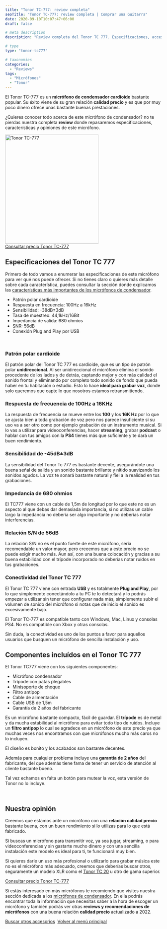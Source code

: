 ```yaml
---
title: "Tonor TC-777: review completa"
seoTitle: "Tonor TC-777: review completa | Comprar una Guitarra"
date: 2020-09-10T10:07:47+06:00
draft: false

# meta description
description: "Review completa del Tonor TC 777. Especificaciones, accesorios y todo lo que necesitas saber de este micrófono de condensador."

# type
type: "tonor-tc777"

# taxonomies
categories: 
  - "Reviews"
tags:
  - "Micrófonos"
  - "Tonor"
---
```


El Tonor TC-777 es un **micrófono de condensador cardioide** bastante popular. Su éxito viene de su gran relación **calidad precio** y es que por muy
poco dinero ofrece unas bastante buenas prestaciones.

¿Quieres conocer todo acerca de este micrófono de condensador? no te pierdas nuestra completa **review** donde repasaremos especificaciones, características y opiniones de este micrófono.

<div>
  <a href="https://amzn.to/3q43BNQ" rel="nofollow noopener noreferrer" target="_blank">
    <img src="../../images/microfonos-de-condensador/tonor-tc777.jpg" alt="Tonor TC-777" width="300" height="352">
  </a>  
</div>

<div>
  <a href="https://amzn.to/3q43BNQ" class="btn btn-outline-primary" rel="nofollow noopener noreferrer" target="_blank">Consultar precio Tonor TC-777</a>
</div>

## Especificaciones del Tonor TC 777

Primero de todo vamos a enumerar las especificaciones de este micrófono para ver qué nos puede ofrecer. Si no tienes claro o quieres más detalle sobre cada característica, puedes consultar la sección donde explicamos las [características más importantes de los micrófonos de condensador](/microfonos-de-condensador#características-de-un-micrófono-de-condensador).

* Patrón polar cardioide
* Respuesta en frecuencia: 100Hz a 16kHz
* Sensibilidad: -38dB±3dB
* Tasa de muestreo: 44,1kHz/16Bit
* Impedancia de salida: 680 ohmios
* SNR: 56dB
* Conexión Plug and Play por USB

&nbsp;

### Patrón polar cardioide

El patrón polar del Tonor TC 777 es cardioide, que es un tipo de patrón polar **unidireccional**. Al ser unidireccional el micrófono elimina el sonido procedente de los lados y de detrás, captando mejor y con más calidad el sonido frontal y eliminando por completo todo sonido de fondo que pueda haber en tu habitación o estudio. Esto lo hace **ideal para grabar voz**, donde solo queremos que capte lo que nosotros estamos retransmitiendo.

### Respuesta de frecuencia de 100Hz a 16KHz

La respuesta de frecuencia se mueve entre los **100** y los **16K Hz** por lo que se ajusta bien a toda grabación de voz pero nos parece insuficiente si su uso va a ser otro como por ejemplo grabación de un instrumento musical. Si lo vas a utilizar para videoconferencias, hacer **streaming**, grabar **podcast** o hablar con tus amigos con la **PS4** tienes más que suficiente y te dará un buen rendimiento.

### Sensibilidad de -45dB±3dB

La sensibilidad del Tonor Tc 777 es bastante decente, asegurándote una buena señal de salida y un sonido bastante brillante y nítido suavizando los sonidos agudos. La voz te sonará bastante natural y fiel a la realidad en tus grabaciones. 

### Impedancia de 680 ohmios

El TC777 viene con un cable de 1,5m de longitud por lo que este no es un aspecto al que debas dar demasiada importancia, si no utilizas un cable largo la impedancia no debería ser algo importante y no deberías notar interferencias.

### Relación S/N de 56dB

La relación S/N no es el punto fuerte de este micrófono, sería recomendable un valor mayor, pero creeemos que a este precio no se puede exigir mucho más. Aun así, con una buena colocación y gracias a su buena estabilidad con el trípode incorporado no deberías notar ruídos en tus grabaciones.

### Conectividad del Tonor TC 777

El Tonor TC 777 viene con entrada **USB** y es totalmente **Plug and Play**, por lo que simplemente conectándolo a tu PC te lo detectará y lo podrás empezar a utilizar sin tener que configurar nada más, simplemente subir el volumen de sonido del micrófono si notas que de inicio el
sonido es excesivamente bajo.

El Tonor TC-777 es compatible tanto con Windows, Mac, Linux y consolas PS4. No es compatible con Xbox y otras consolas.

Sin duda, la conectividad es uno de los puntos a favor para aquellos usuarios que busquen un micrófono de sencilla instalación y uso. 

## Componentes incluídos en el Tonor TC 777

El Tonor TC777 viene con los siguientes componentes:

* Micrófono condensador 
* Trípode con patas plegables
* Minisoporte de choque 
* Filtro antipop 
* Cable de alimentación
* Cable USB de 1,5m
* Garantía de 2 años del fabricante

Es un micrófono bastante compacto, fácil de guardar. El **trípode** es de metal y da mucha estabilidad al micrófono para evitar todo tipo de ruidos. Incluye un **filtro antipop** lo cual se agradece en un micrófono de este precio ya que muchas veces nos encontramos con que micrófonos mucho más caros no lo incluyen.

El diseño es bonito y los acabados son bastante decentes.

Además para cualquier problema incluye una **garantía de 2 años** del fabricante, del que además tiene fama de tener un servicio de atención al cliente bastante bueno.

Tal vez echamos en falta un botón para mutear la voz, esta versión de Tonor no lo incluye.

&nbsp;

## Nuestra opinión

Creemos que estamos ante un micrófono con una **relación calidad precio** bastante buena, con un buen rendimiento si lo utilizas para lo que está fabricado. 

Si buscas un micrófono para transmitir voz, ya sea jugar, streaming, o para videoconferencias y sin gastarte mucho dinero y con una sencilla instalación este modelo es ideal para ti, te funcionará muy bien.

Si quieres darle un uso más profesional o utilizarlo para grabar música este no es el micrófono más adecuado, creemos que deberías buscar otros, seguramente un modelo XLR como el [Tonor TC 20](/microfonos-de-condensador/tonor-tc20) u otro de gama superior.

<div>
  <a href="https://amzn.to/3q43BNQ" class="btn btn-outline-primary" rel="nofollow noopener noreferrer" target="_blank">Consultar precio Tonor TC-777</a>
</div>

Si estás interesado en más micrófonos te recomiendo que visites nuestra sección dedicada a los [micrófonos de condensador](/microfonos-de-condensador). En ella podrás encontrar toda la información que necesitas saber a la hora de escoger un micrófono y también podrás ver otras **reviews y recomendaciones de micrófonos** con una buena relación **calidad precio** actualizado a 2022.

<div>
  <a href="/categories/accesorios" class="btn btn-outline-primary">Buscar otros accesorios</a>&nbsp;
  <a href="/" class="btn btn-outline-primary">Volver al menú principal</a>
</div>

